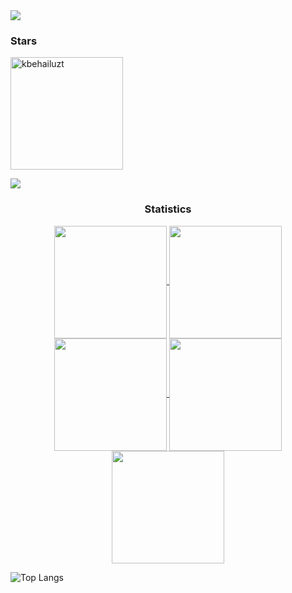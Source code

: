 <div> <a href="https://github.com/kbehailuzt" target="_blank"><img src="https://img.shields.io/badge/GitHub-100000?style=for-the-badge&logo=github&logoColor=white" target="_blank"></a>
</div><h3 align="left">Stars</h3>
<p><img align="center" height="180em" src="https://github-readme-streak-stats.herokuapp.com/?user=kbehailuzt&theme=github-dark" alt="kbehailuzt" /></p>

<img src="https://user-images.githubusercontent.com/73097560/115834477-dbab4500-a447-11eb-908a-139a6edaec5c.gif"><h3 align="center">Statistics</h3>
<div align="center">
<a href="https://github.com/kbehailuzt">
<img align="center" src="http://github-profile-summary-cards.vercel.app/api/cards/stats?username=kbehailuzt&theme=2077" height="180em" />
<img align="center" src="http://github-profile-summary-cards.vercel.app/api/cards/most-commit-language?username=kbehailuzt&theme=2077" height="180em" />
<img align="center" src="http://github-profile-summary-cards.vercel.app/api/cards/repos-per-language?username=kbehailuzt&theme=2077" height="180em" />
<img align="center" src="http://github-profile-summary-cards.vercel.app/api/cards/productive-time?username=kbehailuzt&theme=2077" height="180em" />
<img align="center" src="http://github-profile-summary-cards.vercel.app/api/cards/profile-details?username=kbehailuzt&theme=github_dark" height="180em" />
</div>
<p><a href="https://github.com/anuraghazra/github-readme-stats" target="_new"></a><img src="https://github-readme-stats.vercel.app/api/top-langs/?username=kbehailuzt&show_icons=true&theme=radical" alt="Top Langs"></p>

